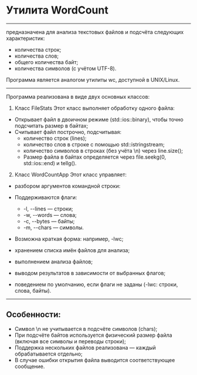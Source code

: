 # Утилита WordCount

---

предназначена для анализа текстовых файлов и подсчёта следующих характеристик:

- количества строк;
- количества слов;
- общего количества байт;
- количества символов (с учётом UTF-8).

Программа является аналогом утилиты wc, доступной в UNIX/Linux.

---

Программа реализована в виде двух основных классов:

1. Класс FileStats
   Этот класс выполняет обработку одного файла:

- Открывает файл в двоичном режиме (std::ios::binary), чтобы точно подсчитать размер в байтах;
- Считывает файл построчно, подсчитывая:
  - количество строк (lines);
  - количество слов в строке с помощью std::istringstream;
  - количество символов в строках (без учёта \n) через line.size();
  - Размер файла в байтах определяется через file.seekg(0, std::ios::end) и tellg().

2. Класс WordCountApp
   Этот класс управляет:

- разбором аргументов командной строки:
- Поддерживаются флаги:

  - -l, --lines — строки;
  - -w, --words — слова;
  - -c, --bytes — байты;
  - -m, --chars — символы.

- Возможна краткая форма: например, -lwc;
- хранением списка имён файлов для анализа;
- выполнением анализа файлов;
- выводом результатов в зависимости от выбранных флагов;
- поведением по умолчанию, если флаги не заданы (-lwc: строки, слова, байты).

---

## Особенности:

- Символ \n не учитывается в подсчёте символов (chars);
- При подсчёте байтов используется физический размер файла (включая все символы и переводы строки);
- Поддержка нескольких файлов реализована — каждый обрабатывается отдельно;
- В случае ошибки открытия файла выводится соответствующее сообщение.
